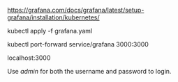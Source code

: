 https://grafana.com/docs/grafana/latest/setup-grafana/installation/kubernetes/

kubectl apply -f grafana.yaml

kubectl port-forward service/grafana 3000:3000

localhost:3000

Use *admin* for both the username and password to login.